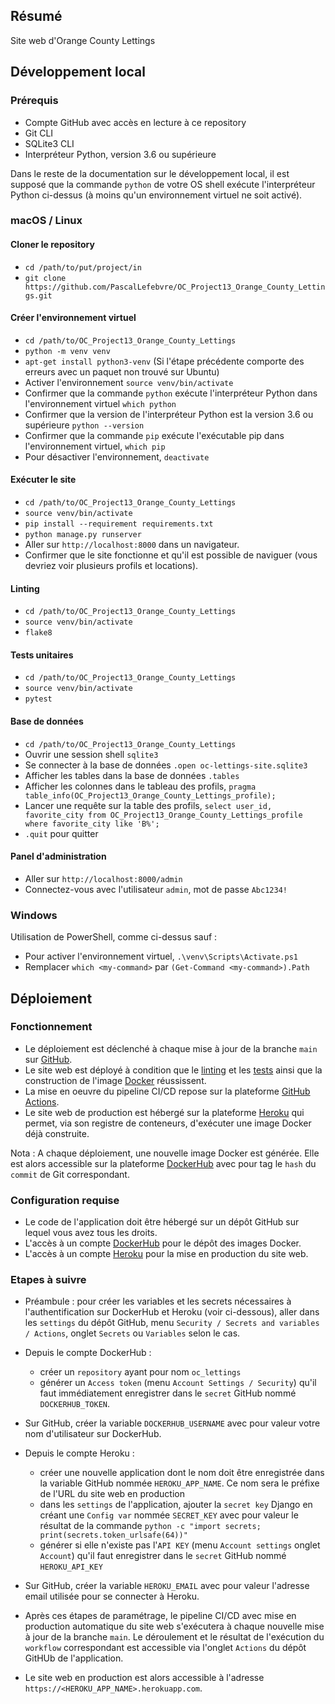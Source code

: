 ## Résumé

Site web d'Orange County Lettings

## Développement local

### Prérequis

- Compte GitHub avec accès en lecture à ce repository
- Git CLI
- SQLite3 CLI
- Interpréteur Python, version 3.6 ou supérieure

Dans le reste de la documentation sur le développement local, il est supposé que la commande `python` de votre OS shell exécute l'interpréteur Python ci-dessus (à moins qu'un environnement virtuel ne soit activé).

### macOS / Linux

#### Cloner le repository

- `cd /path/to/put/project/in`
- `git clone https://github.com/PascalLefebvre/OC_Project13_Orange_County_Lettings.git`

#### Créer l'environnement virtuel

- `cd /path/to/OC_Project13_Orange_County_Lettings`
- `python -m venv venv`
- `apt-get install python3-venv` (Si l'étape précédente comporte des erreurs avec un paquet non trouvé sur Ubuntu)
- Activer l'environnement `source venv/bin/activate`
- Confirmer que la commande `python` exécute l'interpréteur Python dans l'environnement virtuel
`which python`
- Confirmer que la version de l'interpréteur Python est la version 3.6 ou supérieure `python --version`
- Confirmer que la commande `pip` exécute l'exécutable pip dans l'environnement virtuel, `which pip`
- Pour désactiver l'environnement, `deactivate`

#### Exécuter le site

- `cd /path/to/OC_Project13_Orange_County_Lettings`
- `source venv/bin/activate`
- `pip install --requirement requirements.txt`
- `python manage.py runserver`
- Aller sur `http://localhost:8000` dans un navigateur.
- Confirmer que le site fonctionne et qu'il est possible de naviguer (vous devriez voir plusieurs profils et locations).

#### Linting

- `cd /path/to/OC_Project13_Orange_County_Lettings`
- `source venv/bin/activate`
- `flake8`

#### Tests unitaires

- `cd /path/to/OC_Project13_Orange_County_Lettings`
- `source venv/bin/activate`
- `pytest`

#### Base de données

- `cd /path/to/OC_Project13_Orange_County_Lettings`
- Ouvrir une session shell `sqlite3`
- Se connecter à la base de données `.open oc-lettings-site.sqlite3`
- Afficher les tables dans la base de données `.tables`
- Afficher les colonnes dans le tableau des profils, `pragma table_info(OC_Project13_Orange_County_Lettings_profile);`
- Lancer une requête sur la table des profils, `select user_id, favorite_city from
  OC_Project13_Orange_County_Lettings_profile where favorite_city like 'B%';`
- `.quit` pour quitter

#### Panel d'administration

- Aller sur `http://localhost:8000/admin`
- Connectez-vous avec l'utilisateur `admin`, mot de passe `Abc1234!`

### Windows

Utilisation de PowerShell, comme ci-dessus sauf :

- Pour activer l'environnement virtuel, `.\venv\Scripts\Activate.ps1` 
- Remplacer `which <my-command>` par `(Get-Command <my-command>).Path`

## Déploiement

### Fonctionnement

- Le déploiement est déclenché à chaque mise à jour de la branche `main` sur [GitHub](https://github.com).
- Le site web est déployé à condition que le [linting](https://flake8.pycqa.org/en/latest/) et les [tests](https://docs.pytest.org) ainsi que la construction de l'image [Docker](https://docs.docker.com/) réussissent.
- La mise en oeuvre du pipeline CI/CD repose sur la plateforme [GitHub Actions](https://docs.github.com/fr/actions).
- Le site web de production est hébergé sur la plateforme [Heroku](https://devcenter.heroku.com/) qui permet, via son registre de conteneurs, d'exécuter une image Docker déjà construite.

Nota : A chaque déploiement, une nouvelle image Docker est générée. Elle est alors accessible sur la plateforme [DockerHub](https://hub.docker.com/) avec pour tag le `hash` du `commit` de Git correspondant.

### Configuration requise

- Le code de l'application doit être hébergé sur un dépôt GitHub sur lequel vous avez tous les droits.
- L'accès à un compte [DockerHub](https://hub.docker.com) pour le dépôt des images Docker.
- L'accès à un compte [Heroku](https://id.heroku.com) pour la mise en production du site web.

### Etapes à suivre

- Préambule : pour créer les variables et les secrets nécessaires à l'authentification sur DockerHub et Heroku (voir ci-dessous), aller dans les `settings` du dépôt GitHub, menu `Security / Secrets and variables / Actions`, onglet `Secrets` ou `Variables` selon le cas.

- Depuis le compte DockerHub :
    - créer un `repository` ayant pour nom `oc_lettings`
    - générer un `Access token` (menu `Account Settings / Security`) qu'il faut immédiatement enregistrer dans le `secret` GitHub nommé `DOCKERHUB_TOKEN`.
- Sur GitHub, créer la variable `DOCKERHUB_USERNAME` avec pour valeur votre nom d'utilisateur sur DockerHub.

- Depuis le compte Heroku :
    - créer une nouvelle application dont le nom doit être enregistrée dans la variable GitHub nommée `HEROKU_APP_NAME`. Ce nom sera le préfixe de l'URL du site web en production
    - dans les `settings` de l'application, ajouter la `secret key` Django en créant une `Config var` nommée `SECRET_KEY` avec pour valeur le résultat de la commande `python -c "import secrets; print(secrets.token_urlsafe(64))"`
    - générer si elle n'existe pas l'`API KEY` (menu `Account settings` onglet `Account`) qu'il faut enregistrer dans le `secret` GitHub nommé `HEROKU_API_KEY`
- Sur GitHub, créer la variable `HEROKU_EMAIL` avec pour valeur l'adresse email utilisée pour se connecter à Heroku.

- Après ces étapes de paramétrage, le pipeline CI/CD avec mise en production automatique du site web s'exécutera à chaque nouvelle mise à jour de la branche `main`. Le déroulement et le résultat de l'exécution du `workflow` correspondant est accessible via l'onglet `Actions` du dépôt GitHUb de l'application.

- Le site web en production est alors accessible à l'adresse `https://<HEROKU_APP_NAME>.herokuapp.com`.
